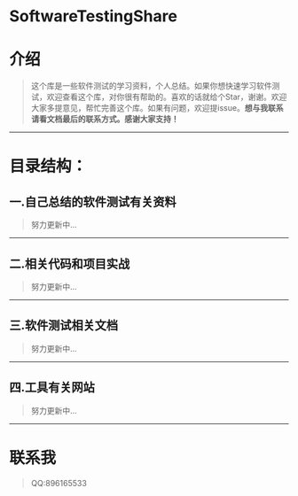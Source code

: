 # SoftwareTestingShare
# 介绍
> 这个库是一些软件测试的学习资料，个人总结。如果你想快速学习软件测试，欢迎查看这个库，对你很有帮助的。喜欢的话就给个Star，谢谢。欢迎大家多提意见，帮忙完善这个库。如果有问题，欢迎提issue。**想与我联系请看文档最后的联系方式。感谢大家支持！**

----

# 目录结构：
## 一.自己总结的软件测试有关资料
> 努力更新中...

---
## 二.相关代码和项目实战
> 努力更新中...

---
## 三.软件测试相关文档
> 努力更新中...

---
## 四.工具有关网站
> 努力更新中...

---
# 联系我
> QQ:896165533
